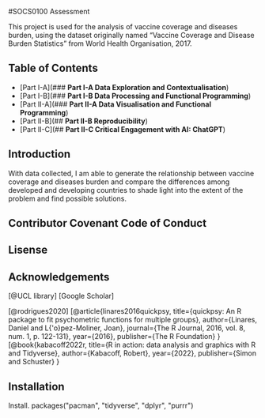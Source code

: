 #SOCS0100 Assessment

This project is used for the analysis of vaccine coverage and diseases burden, using the dataset originally named “Vaccine Coverage and Disease Burden Statistics” from World Health Organisation, 2017.

## Table of Contents

 - [Part I-A](### **Part I-A Data Exploration and Contextualisation**)
 - [Part I-B](### **Part I-B Data Processing and Functional Programming**)
 - [Part II-A](### **Part II-A Data Visualisation and Functional Programming**)
 - [Part II-B](## **Part II-B Reproducibility**)
 - [Part II-C](## **Part II-C Critical Engagement with AI: ChatGPT**)

## Introduction

With data collected, I am able to generate the relationship between vaccine coverage and diseases burden and compare the differences among developed and developing countries to shade light into the extent of the problem and find possible solutions.

## Contributor Covenant Code of Conduct

## Lisense

## Acknowledgements

[@UCL library]
[Google Scholar]

[@rodrigues2020]
[@article{linares2016quickpsy,
  title={quickpsy: An R package to fit psychometric functions for multiple groups},
  author={Linares, Daniel and L{\'o}pez-Moliner, Joan},
  journal={The R Journal, 2016, vol. 8, num. 1, p. 122-131},
  year={2016},
  publisher={The R Foundation}
}
[@book{kabacoff2022r,
  title={R in action: data analysis and graphics with R and Tidyverse},
  author={Kabacoff, Robert},
  year={2022},
  publisher={Simon and Schuster}
}

## Installation
Install. packages("pacman", "tidyverse", "dplyr", "purrr")
